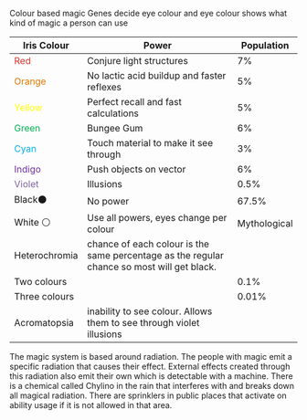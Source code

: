 Colour based magic
Genes decide eye colour and eye colour shows what kind of magic a person can use

| Iris Colour                                                      | Power                                                                                      | Population   |
| ---------------------------------------------------------------- | ------------------------------------------------------------------------------------------ | ------------ |
| <font color="#d83931">Red                             </font>    | Conjure light structures                                                                   | 7%           |
| <font color="#de7802">Orange</font>                              | No lactic acid buildup and faster reflexes                                                 | 5%           |
| <font color="#ffff00">Yellow</font>                              | Perfect recall and fast calculations                                                       | 5%           |
| <font color="#00b050">Green</font>                               | Bungee Gum                                                                                 | 6%           |
| <font color="#00b0f0">Cyan                             </font>   | Touch material to make it see through                                                      | 3%           |
| <font color="#7030a0">Indigo                             </font> | Push objects on vector                                                                     | 6%           |
| <font color="#8064a2">Violet                             </font> | Illusions                                                                                  | 0.5%         |
| Black⚫                                                           | No power                                                                                   | 67.5%        |
| White ⚪                                                          | Use all powers, eyes change per colour                                                     | Mythological |
| Heterochromia                                                    | chance of each colour is the same percentage as the regular chance so most will get black. |              |
| Two colours                                                      |                                                                                            | 0.1%         |
| Three colours                                                    |                                                                                            | 0.01%        |
| Acromatopsia                                                     | inability to see colour. Allows them to see through violet illusions                       |              |

The magic system is based around radiation. The people with magic emit a specific radiation that causes their effect. External effects created through this radiation also emit their own which is detectable with a machine. There is a chemical called Chylino in the rain that interferes with and breaks down all magical radiation. There are sprinklers in public places that activate on ability usage if it is not allowed in that area.